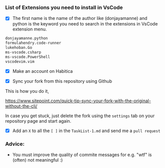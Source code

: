 ### List of Extensions you need to install in VsCode

- [x] The first name is the name of the author like (donjayamanne) and python is the keyword you need to search in the extensions in VsCode extension menu.

```sh
donjayamanne.python
formulahendry.code-runner
lukehoban.Go
ms-vscode.csharp
ms-vscode.PowerShell
vscodevim.vim
```

- [x] Make an account on Habitica

- [x] Sync your fork from this repository using Github

This is how you do it,

https://www.sitepoint.com/quick-tip-sync-your-fork-with-the-original-without-the-cli/

In case you get stuck, just delete the fork using the `settings` tab on your repository page and start again.

- [x] Add an `X` to all the ` [ ] ` in the `TaskList-1.md` and send me a `pull request`

### Advice: 

- You must improve the quality of commite messages for e.g. "wtf" is (often) not meaningful :)